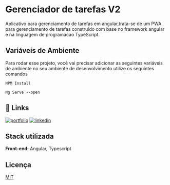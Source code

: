 
# Gerenciador de tarefas V2
Aplicativo para gerenciamento de tarefas em angular,trata-se de um PWA para gerenciamento de tarefas construído com base no framework angular e na linguagem de programacao TypeScript.


## Variáveis de Ambiente

Para rodar esse projeto, você vai precisar adicionar as seguintes variáveis de ambiente no seu ambiente de desenvolvimento utilize os seguintes comandos


`NPM Install`

`Ng Serve --open`


## 🔗 Links
[![portfolio](https://img.shields.io/badge/my_portfolio-000?style=for-the-badge&logo=ko-fi&logoColor=white)](https://github.com/benetesla)
[![linkedin](https://img.shields.io/badge/linkedin-0A66C2?style=for-the-badge&logo=linkedin&logoColor=white)](https://www.linkedin.com/in/bene-tesla/)


## Stack utilizada

**Front-end:** Angular, Typescript



## Licença

[MIT](https://choosealicense.com/licenses/mit/)


